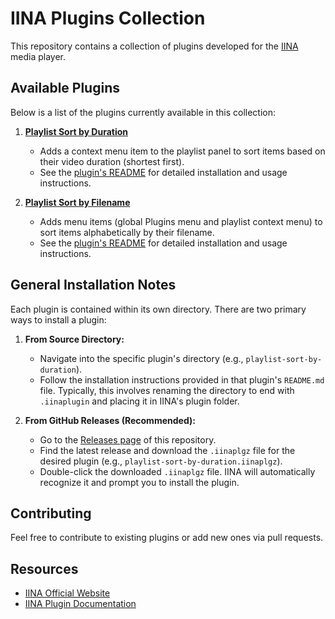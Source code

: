 # IINA Plugins Collection

This repository contains a collection of plugins developed for the [IINA](https://iina.io/) media player.

## Available Plugins

Below is a list of the plugins currently available in this collection:

1. **[Playlist Sort by Duration](./playlist-sort-by-duration/)**
    * Adds a context menu item to the playlist panel to sort items based on their video duration (shortest first).
    * See the [plugin's README](./playlist-sort-by-duration/README.md) for detailed installation and usage instructions.

2. **[Playlist Sort by Filename](./playlist-sort-by-filename/)**
    * Adds menu items (global Plugins menu and playlist context menu) to sort items alphabetically by their filename.
    * See the [plugin's README](./playlist-sort-by-filename/README.md) for detailed installation and usage instructions.

## General Installation Notes

Each plugin is contained within its own directory. There are two primary ways to install a plugin:

1. **From Source Directory:**
    * Navigate into the specific plugin's directory (e.g., `playlist-sort-by-duration`).
    * Follow the installation instructions provided in that plugin's `README.md` file. Typically, this involves renaming the directory to end with `.iinaplugin` and placing it in IINA's plugin folder.

2. **From GitHub Releases (Recommended):**
    * Go to the [Releases page](https://github.com/dotWee/iina-plugins/releases) of this repository.
    * Find the latest release and download the `.iinaplgz` file for the desired plugin (e.g., `playlist-sort-by-duration.iinaplgz`).
    * Double-click the downloaded `.iinaplgz` file. IINA will automatically recognize it and prompt you to install the plugin.

## Contributing

Feel free to contribute to existing plugins or add new ones via pull requests.

## Resources

* [IINA Official Website](https://iina.io/)
* [IINA Plugin Documentation](https://docs.iina.io/)
